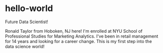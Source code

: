 # hello-world
Future Data Scientist!

Ronald Taylor from Hoboken, NJ here!
I'm enrolled at NYU School of Professional Studies for Marketing Analytics.
I've been in retail management for 14 years and looking for a career change.
This is my first step into the data science world!
